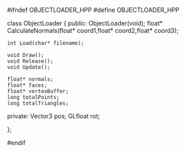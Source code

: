#ifndef OBJECTLOADER_HPP
#define OBJECTLOADER_HPP

class ObjectLoader
{
public:
	ObjectLoader(void);
	float* CalculateNormals(float* coord1,float* coord2,float* coord3);

	int Load(char* filename);

	void Draw();
	void Release();
	void Update();

	float* normals;
	float* faces;
	float* vertexBuffer;
	long totalPoints;
	long totalTriangles;

private:
	Vector3 pos;
	GLfloat rot;

};

#endif